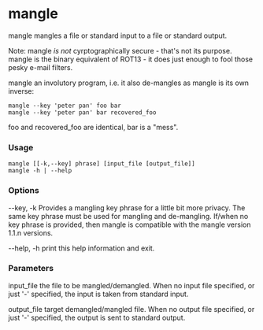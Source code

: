 # mangle

mangle mangles a file or standard input to a file or standard output.

Note: mangle *is not* cyrptographically secure - that's not its purpose.
mangle is the binary equivalent of ROT13 - it does just enough to fool
those pesky e-mail filters.

mangle an involutory program, i.e. it also de-mangles as mangle is its
own inverse:

    mangle --key 'peter pan' foo bar
    mangle --key 'peter pan' bar recovered_foo

foo and recovered_foo are identical, bar is a "mess".

### Usage

    mangle [[-k,--key] phrase] [input_file [output_file]]
    mangle -h | --help

### Options
--key, -k    Provides a mangling key phrase for a little bit more privacy.
             The same key phrase must be used for mangling and de-mangling.
             If/when no key phrase is provided, then mangle is compatible
             with the mangle version 1.1.n versions.

--help, -h   print this help information and exit.

### Parameters
input_file   the file to be mangled/demangled. When no input file specified, or
             just '-' specified, the input is taken from standard input.

output_file  target demangled/mangled file. When no output file specified, or
             just '-' specified, the output is sent to standard output.
